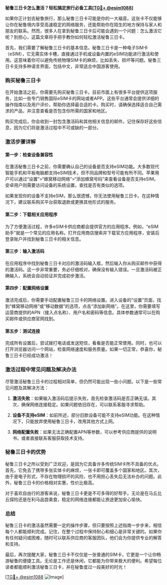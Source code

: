**秘鲁三日卡怎么激活？轻松搞定旅行必备工具[[TG💪+ @esim1088](https://t.me/s/esim1088)]**

如果你正计划去秘鲁旅行，那么秘鲁三日卡可能是你的一大福音。这张卡不仅能够让你在秘鲁境内享受高速稳定的网络服务，还能帮助你在陌生的地方保持与家人和朋友的联系。然而，很多人在拿到秘鲁三日卡后可能会遇到一个问题：怎么激活它呢？别担心，这篇文章将手把手教你如何轻松激活秘鲁三日卡。

首先，我们需要了解秘鲁三日卡的基本信息。秘鲁三日卡是一种电子SIM卡（eSIM），它无需实体卡槽，直接通过手机或设备内置的eSIM功能进行激活和使用。这意味着你可以避免传统物理SIM卡的麻烦，比如丢失、损坏等问题。秘鲁三日卡支持多种语言界面，包括中文，非常适合中国游客使用。

### 购买秘鲁三日卡

在开始激活之前，你需要先购买秘鲁三日卡。目前市面上有很多平台提供这项服务，比如一些专门销售国际eSIM卡的网站或者APP。这些平台通常会提供详细的操作指南以及用户评价，帮助你选择最合适的卡。购买时，请确保选择适合自己需求的产品，并注意查看是否包含你所需的国家和地区。

购买完成后，你会收到一封包含激活码和其他相关信息的邮件。记住保存好这些信息，因为它们将是激活过程中不可或缺的一部分。

### 激活步骤详解

#### 第一步：检查设备兼容性

在激活秘鲁三日卡之前，你需要确认自己的设备是否支持eSIM功能。大多数现代智能手机和平板电脑都支持eSIM技术，但不同品牌和型号可能有所不同。苹果用户可以通过“设置”>“蜂窝移动网络”>“添加蜂窝号码”来查看设备是否支持eSIM。安卓用户则需要访问设备的系统设置，查找是否有类似的选项。

如果发现你的设备不支持eSIM，那么很遗憾，你无法使用秘鲁三日卡。在这种情况下，建议联系购买平台获取退款或更换其他形式的服务。

#### 第二步：下载相关应用程序

为了方便激活过程，许多eSIM卡供应商都会提供官方的应用程序。例如，“eSIM助手”就是一个常见的应用名称。打开应用商店搜索并下载官方应用程序，安装后登录账户并找到秘鲁三日卡的相关信息。

#### 第三步：输入激活码

在应用程序中找到秘鲁三日卡对应的激活码输入框，然后输入你从购买邮件中获得的激活码。这一步非常重要，务必仔细核对，确保没有输入错误。一旦激活码被正确输入，系统会自动验证并完成初步激活。

#### 第四步：配置网络设置

激活完成后，你需要手动配置秘鲁三日卡的网络设置。进入设备的“设置”页面，找到“蜂窝移动网络”或“移动数据”的选项，点击“添加新网络”。在这里，你需要填写运营商提供的APN（接入点名称）、用户名和密码等信息。具体参数通常可以在购买邮件或供应商官网找到。

#### 第五步：测试连接

完成所有设置后，尝试拨打电话或发送短信，看看是否能正常使用。同时，也可以打开浏览器访问一个网站，检查网络速度和服务质量。如果一切正常，恭喜你，秘鲁三日卡已经成功激活！

### 激活过程中常见问题及解决办法

尽管激活秘鲁三日卡的过程相对简单，但仍然可能出现一些小问题。以下是一些常见问题及其解决方法：

1. **激活失败**：如果输入激活码后提示失败，首先检查激活码是否正确无误。其次，确保网络连接稳定。如果问题依旧存在，可以联系客服寻求帮助。
   
2. **设备不支持eSIM**：如前所述，部分旧款设备可能不支持eSIM功能。在这种情况下，只能放弃使用秘鲁三日卡，改用其他方式上网。

3. **网络配置失败**：如果无法正确配置APN等参数，可以参考供应商提供的说明书，或者直接联系客服获取技术支持。

### 秘鲁三日卡的优势

秘鲁三日卡之所以受到广泛欢迎，是因为它具备许多传统SIM卡所不具备的优点。首先，它免去了携带多张实体卡的麻烦，一张卡即可覆盖多个国家和地区。其次，由于是电子形式，不存在物理损坏的风险，也不用担心丢失后无法补办的问题。此外，秘鲁三日卡的价格相对实惠，性价比极高。

对于喜欢自由行的游客来说，秘鲁三日卡更是不可多得的好帮手。无论是在马丘比丘探险还是在利马品尝美食，稳定的网络连接都能让旅途更加安心愉快。

### 总结

秘鲁三日卡的激活虽然需要一定的操作步骤，但只要按照上述指南一步步来，相信每个人都能顺利完成。记住，在整个过程中保持耐心和细心是非常关键的。如果你有任何疑问或困难，随时可以联系供应商的客服团队，他们会为你提供专业的解答和支持。

最后，再次提醒大家，秘鲁三日卡不仅仅是一张普通的SIM卡，它更是一个让你畅游秘鲁的便捷工具。无论是工作还是休闲，它都能为你带来极大的便利。希望每位读者都能顺利激活秘鲁三日卡，并在秘鲁度过一段美好的时光！

[[TG💪+ @esim1088](https://t.me/s/esim1088) ![Image](https://i.postimg.cc/4NQfJmqS/Snipaste-2025-05-13-00-14-12.png)]